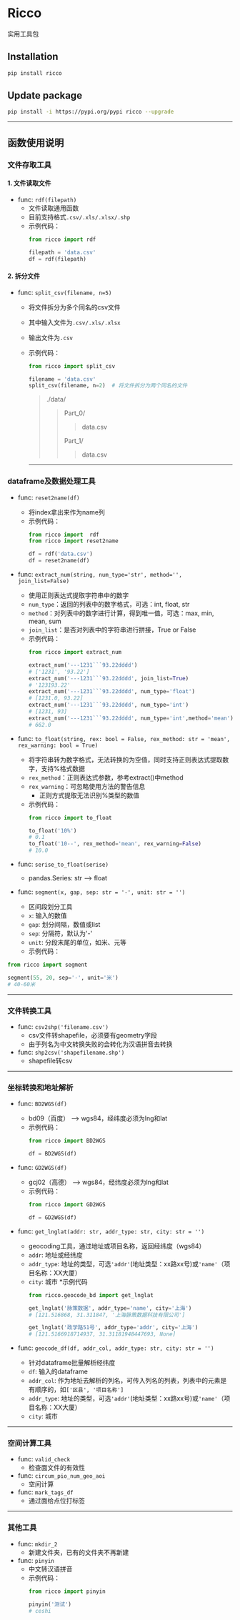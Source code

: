 # Ricco
实用工具包

## Installation
```bash
pip install ricco
```
## Update package
```bash
pip install -i https://pypi.org/pypi ricco --upgrade
```
---
## 函数使用说明
### 文件存取工具
#### 1. 文件读取文件
* func: `rdf(filepath)`
  * 文件读取通用函数
  * 目前支持格式`.csv/.xls/.xlsx/.shp`
  * 示例代码：
    ```python
    from ricco import rdf
    
    filepath = 'data.csv'
    df = rdf(filepath)
    ```
    

#### 2. 拆分文件
* func: `split_csv(filename, n=5)`
  * 将文件拆分为多个同名的csv文件
  * 其中输入文件为`.csv/.xls/.xlsx`
  * 输出文件为`.csv` 
  * 示例代码：
    ```python
    from ricco import split_csv
    
    filename = 'data.csv'
    split_csv(filename, n=2)  # 将文件拆分为两个同名的文件
    ```
    > ./data/
    >> Part_0/
    >>
    >>> data.csv
    >>
    >> Part_1/
    >>
    >>> data.csv
    
    ---
### dataframe及数据处理工具
* func: `reset2name(df)`
  * 将index拿出来作为name列
  * 示例代码：
    ```python
    from ricco import  rdf
    from ricco import reset2name
    
    df = rdf('data.csv')
    df = reset2name(df)
    ```

* func: `extract_num(string, num_type='str', method='', join_list=False)`
  * 使用正则表达式提取字符串中的数字
  * `num_type`：返回的列表中的数字格式，可选：int, float, str
  * `method`：对列表中的数字进行计算，得到唯一值，可选：max, min, mean, sum
  * `join_list`：是否对列表中的字符串进行拼接，True or False
  * 示例代码：
    ```python
    from ricco import extract_num
    
    extract_num('---1231```93.22dddd')
    # ['1231', '93.22']
    extract_num('---1231```93.22dddd', join_list=True)
    # '123193.22'
    extract_num('---1231```93.22dddd', num_type='float')
    # [1231.0, 93.22]
    extract_num('---1231```93.22dddd', num_type='int')
    # [1231, 93]
    extract_num('---1231```93.22dddd', num_type='int',method='mean')
    # 662.0
    ```


* func: `to_float(string, rex: bool = False, rex_method: str = 'mean', rex_warning: bool = True)`
  * 将字符串转为数字格式，无法转换的为空值，同时支持正则表达式提取数字，支持%格式数据
  * `rex_method`：正则表达式参数，参考extract()中method
  * `rex_warning`：可忽略使用方法的警告信息
    * 正则方式提取无法识别%类型的数值
  * 示例代码：
    ```python
    from ricco import to_float
    
    to_float('10%')
    # 0.1
    to_float('10--', rex_method='mean', rex_warning=False)
    # 10.0
    ```
* func: `serise_to_float(serise)`
  * pandas.Series: str --> float
  
 
 * func: `segment(x, gap, sep: str = '-', unit: str = '')`
   * 区间段划分工具
   * `x`: 输入的数值
   * `gap`: 划分间隔，数值或list
   * `sep`: 分隔符，默认为'-' 
   * `unit`: 分段末尾的单位，如米、元等
   * 示例代码：
   
```python
from ricco import segment

segment(55, 20, sep='-', unit='米')
# 40-60米
```
---


### 文件转换工具
* func: `csv2shp('filename.csv')`
  * csv文件转shapefile，必须要有geometry字段
  * 由于列名为中文转换失败的会转化为汉语拼音去转换
* func: `shp2csv('shapefilename.shp')`
  * shapefile转csv
---
### 坐标转换和地址解析
* func: `BD2WGS(df)`
  * bd09（百度） --> wgs84，经纬度必须为lng和lat
  * 示例代码：
    ```python
    from ricco import BD2WGS
    
    df = BD2WGS(df)
    ```
    
* func: `GD2WGS(df)`
  * gcj02（高德） --> wgs84，经纬度必须为lng和lat
  * 示例代码：
    ```python
    from ricco import GD2WGS
    
    df = GD2WGS(df)
    ```

* func: `get_lnglat(addr: str, addr_type: str, city: str = '')`
  * geocoding工具，通过地址或项目名称，返回经纬度（wgs84）
  * `addr`: 地址或经纬度
  * `addr_type`: 地址的类型，可选`'addr'`(地址类型：xx路xx号)或`'name'`（项目名称：XX大厦）
  * `city`: 城市
  *示例代码
    ```python
    from ricco.geocode_bd import get_lnglat
    
    get_lnglat('脉策数据', addr_type='name', city='上海')
    # [121.516868, 31.311847, '上海脉策数据科技有限公司']
    
    get_lnglat('政学路51号', addr_type='addr', city='上海')
    # [121.5166918714937, 31.31181948447693, None]
    ```

* func: `geocode_df(df, addr_col, addr_type: str, city: str = '')`
  * 针对dataframe批量解析经纬度
  * `df`: 输入的dataframe
  * `addr_col`: 作为地址去解析的列名，可传入列名的列表，列表中的元素是有顺序的，如`['区县', '项目名称']`
  * `addr_type`: 地址的类型，可选`'addr'`(地址类型：xx路xx号)或`'name'`（项目名称：XX大厦）
  * `city`: 城市
---


### 空间计算工具
* func: `valid_check`
  * 检查面文件的有效性
* func: `circum_pio_num_geo_aoi`
  * 空间计算
* func: `mark_tags_df`
  * 通过面给点位打标签
---
### 其他工具
* func: `mkdir_2`
  * 新建文件夹，已有的文件夹不再新建
* func: `pinyin`
  * 中文转汉语拼音
  * 示例代码：
    ```python
    from ricco import pinyin
    
    pinyin('测试')
    # ceshi
    ```









